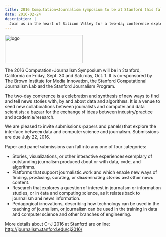 ```yaml
---
title: 2016 Computation+Journalism Symposium to be at Stanford this fall
date: 2016-02-24
description: |
  Join us in the heart of Silicon Valley for a two-day conference exploring the interface between journalism and computing.
---
```


<a href="http://journalism.stanford.edu/cj2016/"><img src="http://journalism.stanford.edu/wp-content/uploads/2016/02/logo.png" alt="logo" width="250" height="92" class="alignright size-full wp-image-8383" /></a>

The 2016 Computation+Journalism Symposium will be in Stanford, California on Friday, Sept. 30 and Saturday, Oct. 1. It is co-sponsored by The Brown Institute for Media Innovation, the Stanford Computational Journalism Lab and the Stanford Journalism Program.

The two-day conference is a celebration and synthesis of new ways to find and tell news stories with, by and about data and algorithms. It is a venue to seed new collaborations between journalists and computer and data scientists: a bazaar for the exchange of ideas between industry/practice and academia/research.

We are pleased to invite submissions (papers and panels) that explore the interface between data and computer science and journalism. Submissions are due July 22, 2016.

Paper and panel submissions can fall into any one of four categories:
<ul>
    <li>Stories, visualizations, or other interactive experiences exemplary of outstanding journalism produced about or with data, code, and algorithms.</li>
    <li>Platforms that support journalistic work and which enable new ways of finding, producing, curating, or disseminating stories and other news content.</li>
    <li>Research that explores a question of interest in journalism or information studies, or in data and computing science, as it relates back to journalism and news information.</li>
    <li>Pedagogical innovations, describing how technology can be used in the teaching of journalism, or journalism can be used in the training in data and computer science and other branches of engineering.</li>
</ul>
More details about C+J 2016 at Stanford are online: <a href="http://journalism.stanford.edu/cj2016/">http://journalism.stanford.edu/cj2016/</a>

